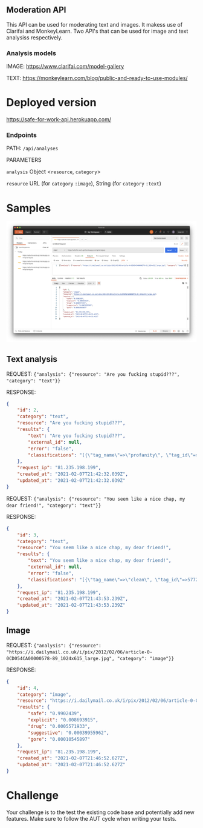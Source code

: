 ## Moderation API

This API can be used for moderating text and images. It makess use of Clarifai and MonkeyLearn. Two API's that can be used for image and text analysiss respectively.

### Analysis models
IMAGE: https://www.clarifai.com/model-gallery

TEXT: https://monkeylearn.com/blog/public-and-ready-to-use-modules/
# Deployed version

https://safe-for-work-api.herokuapp.com/

### Endpoints

PATH: `/api/analyses`

PARAMETERS

`analysis` Object <`resource`,  `category`>

`resource` URL (for `category` `:image`), String (for `category` `:text`)



# Samples

![](./postman_moderation_api.png)
## Text analysis

REQUEST: `{"analysis": {"resource": "Are you fucking stupid???", "category": "text"}}`

RESPONSE:
```json
{
    "id": 2,
    "category": "text",
    "resource": "Are you fucking stupid???",
    "results": {
        "text": "Are you fucking stupid???",
        "external_id": null,
        "error": "false",
        "classifications": "[{\"tag_name\"=>\"profanity\", \"tag_id\"=>57725627, \"confidence\"=>0.967}]"
    },
    "request_ip": "81.235.198.199",
    "created_at": "2021-02-07T21:42:32.039Z",
    "updated_at": "2021-02-07T21:42:32.039Z"
}
```

REQUEST: `{"analysis": {"resource": "You seem like a nice chap, my dear friend!", "category": "text"}}`

RESPONSE:
```json
{
    "id": 3,
    "category": "text",
    "resource": "You seem like a nice chap, my dear friend!",
    "results": {
        "text": "You seem like a nice chap, my dear friend!",
        "external_id": null,
        "error": "false",
        "classifications": "[{\"tag_name\"=>\"clean\", \"tag_id\"=>57725628, \"confidence\"=>0.882}]"
    },
    "request_ip": "81.235.198.199",
    "created_at": "2021-02-07T21:43:53.239Z",
    "updated_at": "2021-02-07T21:43:53.239Z"
}
```

## Image

REQUEST: `{"analysis": {"resource": "https://i.dailymail.co.uk/i/pix/2012/02/06/article-0-0CD054CA00000578-89_1024x615_large.jpg", "category": "image"}}`

RESPONSE:
```json
{
    "id": 4,
    "category": "image",
    "resource": "https://i.dailymail.co.uk/i/pix/2012/02/06/article-0-0CD054CA00000578-89_1024x615_large.jpg",
    "results": {
        "safe": "0.9902439",
        "explicit": "0.008693915",
        "drug": "0.0005571933",
        "suggestive": "0.00039955962",
        "gore": "0.00010545897"
    },
    "request_ip": "81.235.198.199",
    "created_at": "2021-02-07T21:46:52.627Z",
    "updated_at": "2021-02-07T21:46:52.627Z"
}
```


# Challenge

Your challenge is to the test the existing code base and potentially add new features. 
Make sure to follow the AUT cycle when writing your tests.  
